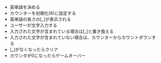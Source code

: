 - 英単語を決める
- カウンターを初期化(6)に設定する
- 英単語の長さの[_]が表示される
- ユーザーが文字入力する
- 入力された文字が含まれている場合は[_]と置き換える
- 入力された文字が含まれていない場合は、カウンターからカウントダウンする
- [_]がなくなったらクリア
- カウンタが0になったらゲームオーバー
